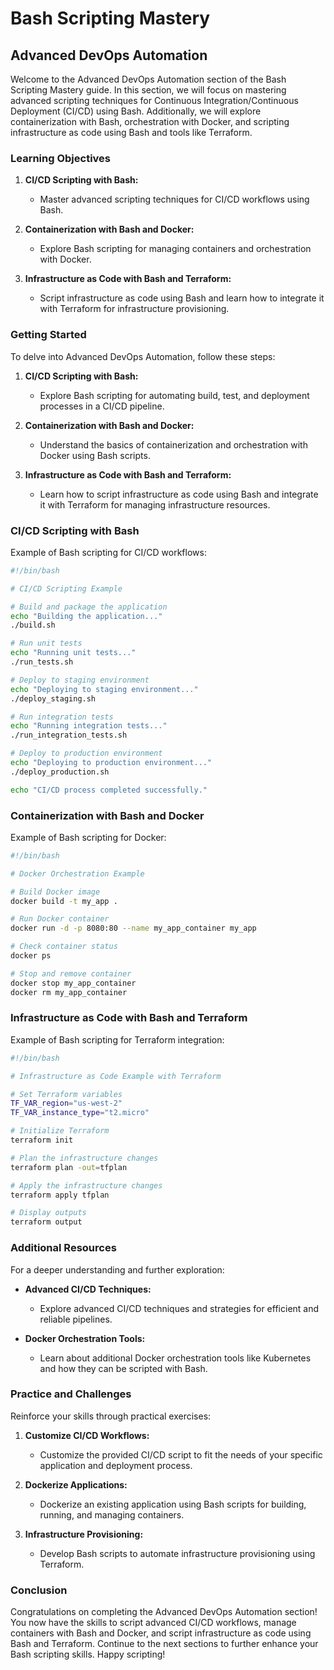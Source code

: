 # Bash Scripting Mastery

## Advanced DevOps Automation

Welcome to the Advanced DevOps Automation section of the Bash Scripting Mastery guide. In this section, we will focus on mastering advanced scripting techniques for Continuous Integration/Continuous Deployment (CI/CD) using Bash. Additionally, we will explore containerization with Bash, orchestration with Docker, and scripting infrastructure as code using Bash and tools like Terraform.

### Learning Objectives

1. **CI/CD Scripting with Bash:**
    - Master advanced scripting techniques for CI/CD workflows using Bash.

2. **Containerization with Bash and Docker:**
    - Explore Bash scripting for managing containers and orchestration with Docker.

3. **Infrastructure as Code with Bash and Terraform:**
    - Script infrastructure as code using Bash and learn how to integrate it with Terraform for infrastructure provisioning.

### Getting Started

To delve into Advanced DevOps Automation, follow these steps:

1. **CI/CD Scripting with Bash:**
    - Explore Bash scripting for automating build, test, and deployment processes in a CI/CD pipeline.

2. **Containerization with Bash and Docker:**
    - Understand the basics of containerization and orchestration with Docker using Bash scripts.

3. **Infrastructure as Code with Bash and Terraform:**
    - Learn how to script infrastructure as code using Bash and integrate it with Terraform for managing infrastructure resources.

### CI/CD Scripting with Bash

Example of Bash scripting for CI/CD workflows:

```bash
#!/bin/bash

# CI/CD Scripting Example

# Build and package the application
echo "Building the application..."
./build.sh

# Run unit tests
echo "Running unit tests..."
./run_tests.sh

# Deploy to staging environment
echo "Deploying to staging environment..."
./deploy_staging.sh

# Run integration tests
echo "Running integration tests..."
./run_integration_tests.sh

# Deploy to production environment
echo "Deploying to production environment..."
./deploy_production.sh

echo "CI/CD process completed successfully."
```

### Containerization with Bash and Docker

Example of Bash scripting for Docker:

```bash
#!/bin/bash

# Docker Orchestration Example

# Build Docker image
docker build -t my_app .

# Run Docker container
docker run -d -p 8080:80 --name my_app_container my_app

# Check container status
docker ps

# Stop and remove container
docker stop my_app_container
docker rm my_app_container
```

### Infrastructure as Code with Bash and Terraform

Example of Bash scripting for Terraform integration:

```bash
#!/bin/bash

# Infrastructure as Code Example with Terraform

# Set Terraform variables
TF_VAR_region="us-west-2"
TF_VAR_instance_type="t2.micro"

# Initialize Terraform
terraform init

# Plan the infrastructure changes
terraform plan -out=tfplan

# Apply the infrastructure changes
terraform apply tfplan

# Display outputs
terraform output
```

### Additional Resources

For a deeper understanding and further exploration:

- **Advanced CI/CD Techniques:**
    - Explore advanced CI/CD techniques and strategies for efficient and reliable pipelines.

- **Docker Orchestration Tools:**
    - Learn about additional Docker orchestration tools like Kubernetes and how they can be scripted with Bash.

### Practice and Challenges

Reinforce your skills through practical exercises:

1. **Customize CI/CD Workflows:**
    - Customize the provided CI/CD script to fit the needs of your specific application and deployment process.

2. **Dockerize Applications:**
    - Dockerize an existing application using Bash scripts for building, running, and managing containers.

3. **Infrastructure Provisioning:**
    - Develop Bash scripts to automate infrastructure provisioning using Terraform.

### Conclusion

Congratulations on completing the Advanced DevOps Automation section! You now have the skills to script advanced CI/CD workflows, manage containers with Bash and Docker, and script infrastructure as code using Bash and Terraform. Continue to the next sections to further enhance your Bash scripting skills. Happy scripting!